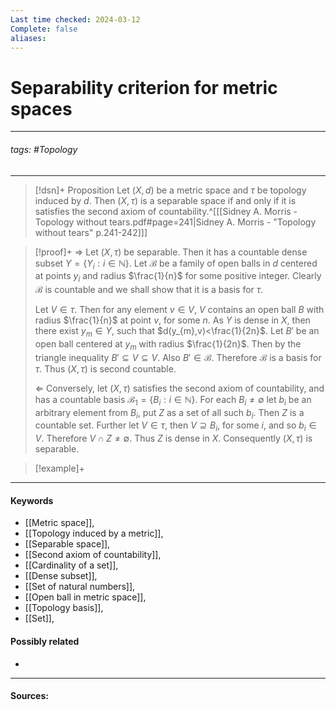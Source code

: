 ```yaml
---
Last time checked: 2024-03-12
Complete: false
aliases:
---
```

# Separability criterion for metric spaces
***
###### tags: #Topology 
***
>[!dsn]+ Proposition
>Let $(X,d)$ be a metric space and $\tau$ be topology induced by $d$. Then $(X,\tau)$ is a separable space if and only if it is satisfies the second axiom of countability.^[[[Sidney A. Morris - Topology without tears.pdf#page=241|Sidney A. Morris - "Topology without tears" p.241-242]]]

>[!proof]+
>$\Rightarrow$
>Let $(X,\tau)$ be separable. Then it has a countable dense subset $Y=\{Y_{i}:i\in\mathbb{N}\}$. Let $\mathcal{B}$ be a family of open balls in $d$ centered at points $y_{i}$ and radius $\frac{1}{n}$ for some positive integer. Clearly $\mathcal{B}$ is countable and we shall show that it is a basis for $\tau$.
>
>Let $V\in\tau$. Then for any element $v\in V$, $V$ contains an open ball $B$ with radius $\frac{1}{n}$ at point $v$, for some $n$. As $Y$ is dense in $X$, then there exist $y_{m}\in Y$, such that $d(y_{m},v)<\frac{1}{2n}$. Let $B'$ be an open ball centered at $y_{m}$ with radius $\frac{1}{2n}$. Then by the triangle inequality $B'\subseteq V\subseteq V$. Also $B'\in\mathcal{B}$. Therefore $\mathcal{B}$ is a basis for $\tau$. Thus $(X,\tau)$ is second countable.
>
>$\Leftarrow$
>Conversely, let $(X,\tau)$ satisfies the second axiom of countability, and has a countable basis $\mathcal{B}_{1}=\{B_{i}:i\in\mathbb{N}\}$. For each $B_{i}\ne\emptyset$ let $b_{i}$ be an arbitrary element from $B_{i}$, put $Z$ as a set of all such $b_{i}$. Then $Z$ is a countable set. Further let $V\in\tau$, then $V\supseteq B_{i}$, for some $i$, and so $b_{i}\in V$. Therefore $V\cap Z\ne\emptyset$. Thus $Z$ is dense in $X$. Consequently $(X,\tau)$ is separable.
>

>[!example]+ 
>
***
#### Keywords
- [[Metric space]],
- [[Topology induced by a metric]],
- [[Separable space]],
- [[Second axiom of countability]],
- [[Cardinality of a set]],
- [[Dense subset]],
- [[Set of natural numbers]],
- [[Open ball in metric space]],
- [[Topology basis]],
- [[Set]],
#### Possibly related
- 
***
#### Sources: